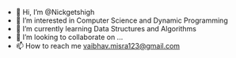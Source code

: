 - 👋 Hi, I’m @Nickgetshigh
- 👀 I’m interested in Computer Science and Dynamic Programming
- 🌱 I’m currently learning Data Structures and Algorithms
- 💞️ I’m looking to collaborate on ...
- 📫 How to reach me vaibhav.misra123@gmail.com

<!---
Nickgetshigh/Nickgetshigh is a ✨ special ✨ repository because its `README.md` (this file) appears on your GitHub profile.
You can click the Preview link to take a look at your changes.
--->
